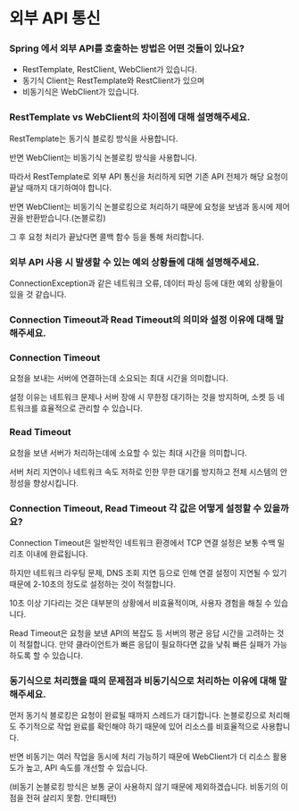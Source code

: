 # 외부 API 통신
### Spring 에서 외부 API를 호출하는 방법은 어떤 것들이 있나요?

- RestTemplate, RestClient, WebClient가 있습니다.
- 동기식 Client는 RestTemplate와 RestClient가 있으며
- 비동기식은 WebClient가 있습니다.

### RestTemplate vs WebClient의 차이점에 대해 설명해주세요.

RestTemplate는 동기식 블로킹 방식을 사용합니다.

반면 WebClient는 비동기식 논블로킹 방식을 사용합니다.

따라서 RestTemplate로 외부 API 통신을 처리하게 되면 기존 API 전체가 해당 요청이 끝날 때까지 대기하여야 합니다.

반면 WebClient는 비동기식 논블로킹으로 처리하기 때문에 요청을 보냄과 동시에 제어권을 반환받습니다.(논블로킹)

그 후 요청 처리가 끝났다면 콜백 함수 등을 통해 처리합니다.

### 외부 API 사용 시 발생할 수 있는 예외 상황들에 대해 설명해주세요.

ConnectionException과 같은 네트워크 오류, 데이터 파싱 등에 대한 예외 상황들이 있을 것 같습니다.

### **Connection Timeout과 Read Timeout의 의미와 설정 이유에 대해 말해주세요.**

### Connection Timeout

요청을 보내는 서버에 연결하는데 소요되는 최대 시간을 의미합니다.

설정 이유는 네트워크 문제나 서버 장애 시 무한정 대기하는 것을 방지하며, 소켓 등 네트워크를 효율적으로 관리할 수 있습니다.

### Read Timeout

요청을 보낸 서버가 처리하는데에 소요할 수 있는 최대 시간을 의미합니다.

서버 처리 지연이나 네트워크 속도 저하로 인한 무한 대기를 방지하고 전체 시스템의 안정성을 향상시킵니다.

### Connection Timeout, Read Timeout 각 값은 어떻게 설정할 수 있을까요?

Connection Timeout은 일반적인 네트워크 환경에서 TCP 연결 설정은 보통 수백 밀리초 이내에 완료됩니다.

하지만 네트워크 라우팅 문제, DNS 조회 지연 등으로 인해 연결 설정이 지연될 수 있기 때문에 2-10초의 정도로 설정하는 것이 적절합니다.

10초 이상 기다리는 것은 대부분의 상황에서 비효율적이며, 사용자 경험을 해칠 수 있습니다.

Read Timeout은 요청을 보낸 API의 복잡도 등 서버의 평균 응답 시간을 고려하는 것이 적절합니다. 만약 클라이언트가 빠른 응답이 필요하다면 값을 낮춰 빠른 실패가 가능하도록 할 수 있습니다.

### 동기식으로 처리했을 때의 문제점과 비동기식으로 처리하는 이유에 대해 말해주세요.

먼저 동기식 블로킹은 요청이 완료될 때까지 스레드가 대기합니다. 논블로킹으로 처리해도 주기적으로 작업 완료를 확인해야 하기 때문에 있어 리소스를 비효율적으로 사용합니다.

반면 비동기는 여러 작업을 동시에 처리 가능하기 때문에 WebClient가 더 리소스 활용도가 높고, API 속도를 개선할 수 있습니다.

(비동기 논블로킹 방식은 보통 굳이 사용하지 않기 때문에 제외하겠습니다. 비동기의 이점을 전혀 살리지 못함. 안티패턴)
